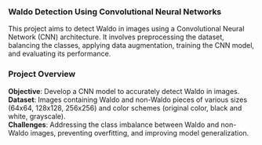 ### Waldo Detection Using Convolutional Neural Networks <br>
This project aims to detect Waldo in images using a Convolutional Neural Network (CNN) architecture. It involves preprocessing the dataset, balancing the classes, applying data augmentation, training the CNN model, and evaluating its performance.

### Project Overview <be>
**Objective**: Develop a CNN model to accurately detect Waldo in images.<br>
**Dataset**: Images containing Waldo and non-Waldo pieces of various sizes (64x64, 128x128, 256x256) and color schemes (original color, black and white, grayscale).<br>
**Challenges**: Addressing the class imbalance between Waldo and non-Waldo images, preventing overfitting, and improving model generalization.
